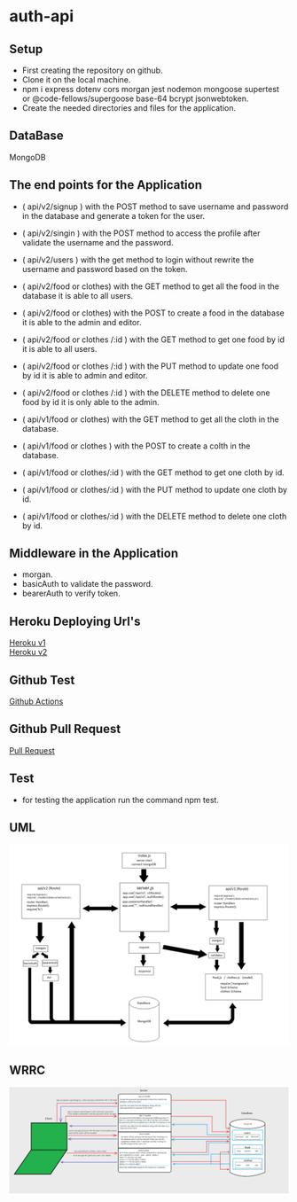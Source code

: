 # auth-api

## Setup
* First creating the repository on github.
* Clone it on the local machine.
* npm i express dotenv cors morgan jest nodemon mongoose supertest or @code-fellows/supergoose base-64 bcrypt jsonwebtoken.
* Create the needed directories and files for the application.

## DataBase 
MongoDB
## The end points for the Application

* ( api/v2/signup ) with the POST method to save username and password in the database and generate a token for the user.
* ( api/v2/singin ) with the POST method to access the profile after validate the username and the password.
* ( api/v2/users ) with the get method to login without rewrite the username and password based on the token.

* ( api/v2/food or clothes) with the GET method to get all the food in the database it is able to all users.
* ( api/v2/food or clothes) with the POST to create a food in the database it is able to the admin and editor.
* ( api/v2/food or clothes /:id ) with the GET method to get one food by id it is able to all users.
* ( api/v2/food or clothes /:id ) with the PUT method to update one food by id it is able to admin and editor.
* ( api/v2/food or clothes /:id ) with the DELETE method to delete one food by id it is only able to the admin.

* ( api/v1/food or clothes) with the GET method to get all the cloth in the database.
* ( api/v1/food or clothes ) with the POST to create a colth in the database.
* ( api/v1/food or clothes/:id ) with the GET method to get one cloth by id.
* ( api/v1/food or clothes/:id ) with the PUT method to update one cloth by id.
* ( api/v1/food or clothes/:id ) with the DELETE method to delete one cloth by id.


## Middleware in the Application 
* morgan.
* basicAuth to validate the password.
* bearerAuth to verify token.

## Heroku Deploying Url's

[Heroku v1](https://hamza-api-server.herokuapp.com/api/v1)<br>
[Heroku v2](https://hamza-auth-api.herokuapp.com/api/v2)<br>

## Github Test
[Github Actions](https://github.com/hamzashamoun96/auth-api/actions)

## Github Pull Request
[Pull Request](https://github.com/hamzashamoun96/auth-api/pull/1)

## Test
* for testing the application run the command npm test.

## UML 
![uml](/uml.png)
## WRRC
![wrrc](/wrrc.png)